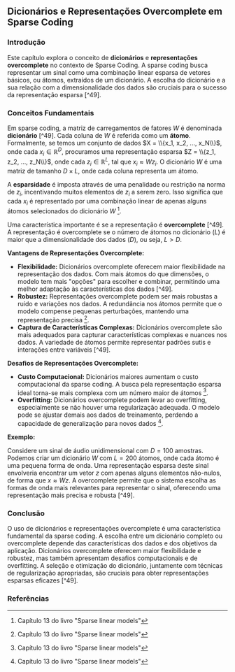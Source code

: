 ## Dicionários e Representações Overcomplete em Sparse Coding

### Introdução
Este capítulo explora o conceito de **dicionários** e **representações overcomplete** no contexto de Sparse Coding. A sparse coding busca representar um sinal como uma combinação linear esparsa de vetores básicos, ou átomos, extraídos de um dicionário. A escolha do dicionário e a sua relação com a dimensionalidade dos dados são cruciais para o sucesso da representação esparsa [^49].

### Conceitos Fundamentais

Em sparse coding, a matriz de carregamentos de fatores $W$ é denominada **dicionário** [^49]. Cada coluna de $W$ é referida como um **átomo**. Formalmente, se temos um conjunto de dados $X = \\{x_1, x_2, ..., x_N\\}$, onde cada $x_i \in \mathbb{R}^D$, procuramos uma representação esparsa $Z = \\{z_1, z_2, ..., z_N\\}$, onde cada $z_i \in \mathbb{R}^L$, tal que $x_i \approx Wz_i$. O dicionário $W$ é uma matriz de tamanho $D \times L$, onde cada coluna representa um átomo.

A **esparsidade** é imposta através de uma penalidade ou restrição na norma de $z_i$, incentivando muitos elementos de $z_i$ a serem zero. Isso significa que cada $x_i$ é representado por uma combinação linear de apenas alguns átomos selecionados do dicionário $W$ [^1].

Uma característica importante é se a representação é **overcomplete** [^49]. A representação é overcomplete se o número de átomos no dicionário ($L$) é maior que a dimensionalidade dos dados ($D$), ou seja, $L > D$.

**Vantagens de Representações Overcomplete:**

*   **Flexibilidade:** Dicionários overcomplete oferecem maior flexibilidade na representação dos dados. Com mais átomos do que dimensões, o modelo tem mais "opções" para escolher e combinar, permitindo uma melhor adaptação às características dos dados [^49].
*   **Robustez:** Representações overcomplete podem ser mais robustas a ruído e variações nos dados. A redundância nos átomos permite que o modelo compense pequenas perturbações, mantendo uma representação precisa [^1].
*   **Captura de Características Complexas:** Dicionários overcomplete são mais adequados para capturar características complexas e nuances nos dados. A variedade de átomos permite representar padrões sutis e interações entre variáveis [^49].

**Desafios de Representações Overcomplete:**

*   **Custo Computacional:** Dicionários maiores aumentam o custo computacional da sparse coding. A busca pela representação esparsa ideal torna-se mais complexa com um número maior de átomos [^1].
*   **Overfitting:** Dicionários overcomplete podem levar ao overfitting, especialmente se não houver uma regularização adequada. O modelo pode se ajustar demais aos dados de treinamento, perdendo a capacidade de generalização para novos dados [^1].

**Exemplo:**

Considere um sinal de áudio unidimensional com $D = 100$ amostras. Podemos criar um dicionário $W$ com $L = 200$ átomos, onde cada átomo é uma pequena forma de onda. Uma representação esparsa deste sinal envolveria encontrar um vetor $z$ com apenas alguns elementos não-nulos, de forma que $x \approx Wz$. A overcomplete permite que o sistema escolha as formas de onda mais relevantes para representar o sinal, oferecendo uma representação mais precisa e robusta [^49].

### Conclusão

O uso de dicionários e representações overcomplete é uma característica fundamental da sparse coding. A escolha entre um dicionário completo ou overcomplete depende das características dos dados e dos objetivos da aplicação. Dicionários overcomplete oferecem maior flexibilidade e robustez, mas também apresentam desafios computacionais e de overfitting. A seleção e otimização do dicionário, juntamente com técnicas de regularização apropriadas, são cruciais para obter representações esparsas eficazes [^49].

### Referências
[^1]: Capítulo 13 do livro "Sparse linear models"
<!-- END -->